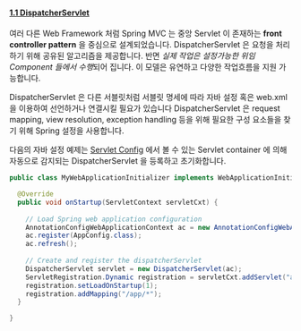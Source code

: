 #### [1.1 DispatcherServlet](https://docs.spring.io/spring/docs/current/spring-framework-reference/web.html#mvc-servlet)

여러 다른 Web Framework 처럼 Spring MVC 는 중앙 Servlet 이 존재하는 __front controller pattern__ 을 중심으로 설계되었습니다.
DispatcherServlet 은 요청을 처리하기 위해 공유된 알고리즘을 제공합니다. 반면 *실제 작업은 설정가능한 위임 Component 들에서 수행*되어 집니다.
이 모델은 유연하고 다양한 작업흐름을 지원 가능합니다.

DispatcherServlet 은 다른 서블릿처럼 서블릿 명세에 따라 자바 설정 혹은 web.xml 을 이용하여 선언하거나 연결시킬 필요가 있습니다 
DispatcherServlet 은 request mapping, view resolution, exception handling 등을 위해 필요한 구성 요소들을 찾기 위해 Spring 설정을 사용합니다.

다음의 자바 설정 예제는 [Servlet Config](https://docs.spring.io/spring/docs/current/spring-framework-reference/web.html#mvc-container-config) 에서 볼 수 있는 Servlet container 에 의해 자동으로 감지되는 DispatcherServlet 을 등록하고 초기화합니다.

```java
public class MyWebApplicationInitializer implements WebApplicationInitializer {

  @Override
  public void onStartup(ServletContext servletCxt) {
    
    // Load Spring web application configuration
    AnnotationConfigWebApplicationContext ac = new AnnotationConfigWebApplicationContext();
    ac.register(AppConfig.class);
    ac.refresh();
    
    // Create and register the dispatcherServlet
    DispatcherServlet servlet = new DispatcherServlet(ac);
    ServletRegistration.Dynamic registration = servletCxt.addServlet("app", servlet);
    registration.setLoadOnStartup(1);
    registration.addMapping("/app/*");
  }

}
```
